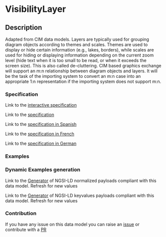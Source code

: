 # VisibilityLayer

## Description 

Adapted from CIM data models. Layers are typically used for grouping diagram objects according to themes and scales. Themes are used to display or hide certain information (e.g., lakes, borders), while scales are used for hiding or displaying information depending on the current zoom level (hide text when it is too small to be read, or when it exceeds the screen size). This is also called de-cluttering.  CIM based graphics exchange will support an m:n relationship between diagram objects and layers. It will be the task of the importing system to convert an m:n case into an appropriate 1:n representation if the importing system does not support m:n.
### Specification

Link to the [interactive specification](https://swagger.lab.fiware.org/?url=https://smart-data-models.github.io/dataModel.EnergyCIM/VisibilityLayer/swagger.yaml)

Link to the [specification](https://smart-data-models.github.io/dataModel.EnergyCIM/VisibilityLayer/doc/spec.md)

Link to the [specification in Spanish](https://smart-data-models.github.io/dataModel.EnergyCIM/VisibilityLayer/doc/spec_ES.md)

Link to the [specification in French](https://smart-data-models.github.io/dataModel.EnergyCIM/VisibilityLayer/doc/spec_FR.md)

Link to the [specification in German](https://smart-data-models.github.io/dataModel.EnergyCIM/VisibilityLayer/doc/spec_DE.md)
### Examples
### Dynamic Examples generation

Link to the [Generator](https://smartdatamodels.org/extra/ngsi-ld_generator_v0.92.php?schemaUrl=https://raw.githubusercontent.com/smart-data-models/dataModel.EnergyCIM/master/VisibilityLayer/schema.json&email=info@smartdatamodels.org) of NGSI-LD normalized payloads compliant with this data model. Refresh for new values

Link to the [Generator](https://smartdatamodels.org/extra/ngsi-ld_generator_keyvalues_v0.92.php?schemaUrl=https://raw.githubusercontent.com/smart-data-models/dataModel.EnergyCIM/master/VisibilityLayer/schema.json&email=info@smartdatamodels.org) of NGSI-LD keyvalues payloads compliant with this data model. Refresh for new values
### Contribution

 If you have any issue on this data model you can raise an [issue](https://github.com/smart-data-models/dataModel.EnergyCIM/issues)  or contribute with a [PR](https://github.com/smart-data-models/dataModel.EnergyCIM/pulls)